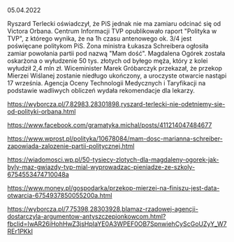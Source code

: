 05.04.2022

Ryszard Terlecki oświadczył, że PiS jednak nie ma zamiaru odcinać się od Victora Orbana. Centrum Informacji TVP opublikowało raport "Polityka w TVP", z którego wynika, że na 1h czasu antenowego ok. 3/4 jest poświęcane politykom PiS. Żona ministra Łukasza Schreibera ogłosiła zamiar powołania partii pod nazwą "Mam dość". Magdalena Ogórek została oskarżona o wyłudzenie 50 tys. złotych od byłego męża, który z kolei wyłudził 2,4 mln zł. Wiceminister Marek Gróbarczyk przekazał, że przekop Mierzei Wiślanej zostanie niedługo ukończony, a uroczyste otwarcie nastąpi 17 września. Agencja Oceny Technologii Medycznych i Taryfikacji na podstawie wadliwych obliczeń wydała rekomendacje dla lekarzy.

https://wyborcza.pl/7,82983,28301898,ryszard-terlecki-nie-odetniemy-sie-od-polityki-orbana.html

https://www.facebook.com/gramatyka.michal/posts/411214047484677

https://www.wprost.pl/polityka/10678084/mam-dosc-marianna-schreiber-zapowiada-zalozenie-partii-politycznej.html

https://wiadomosci.wp.pl/50-tysiecy-zlotych-dla-magdaleny-ogorek-jak-byly-maz-gwiazdy-tvp-mial-wyprowadzac-pieniadze-ze-szkoly-6754553474710048a

https://www.money.pl/gospodarka/przekop-mierzei-na-finiszu-jest-data-otwarcia-6754937850055200a.html

https://wyborcza.pl/7,75398,28303928,blamaz-rzadowej-agencji-dostarczyla-argumentow-antyszczepionkowcom.html?fbclid=IwAR26iHohHwZ3jsHpIaYE0A3WPEF0OB7SpnwiehCyScGoUZyY_W7REr1PKkI